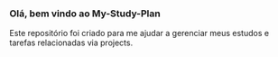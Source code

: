 ### Olá, bem vindo ao My-Study-Plan
Este repositório foi criado para me ajudar a gerenciar meus estudos e tarefas relacionadas via projects.
